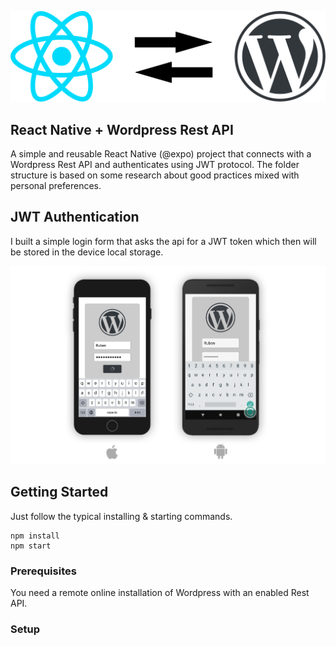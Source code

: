 ![React Native Wordpress Api](assets/github/logo.png)
## React Native + Wordpress Rest API

A simple and reusable React Native (@expo) project that connects with a Wordpress Rest API and authenticates using JWT protocol. The folder structure is based on some research about good practices mixed with personal preferences.

## JWT Authentication

I built a simple login form that asks the api for a JWT token which then will be stored in the device local storage.

![iOs and Android screens](assets/github/screens1.png)

## Getting Started
Just follow the typical installing & starting commands.
```
npm install
npm start
```

### Prerequisites

You need a remote online installation of Wordpress with an enabled Rest API.

### Setup
